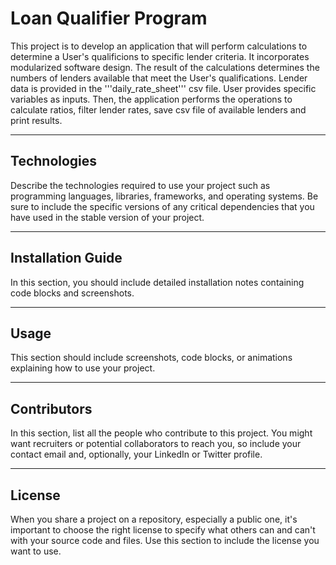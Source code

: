 # Loan Qualifier Program

This project is to develop an application that will perform calculations to determine a User's qualificions to specific lender criteria. It incorporates modularized software design. The result of the calculations determines the numbers of lenders available that meet the User's qualifications. Lender data is provided in the '''daily_rate_sheet''' csv file. User provides specific variables as inputs. Then, the application performs the operations to calculate ratios, filter lender rates, save csv file of available lenders and print results.

---

## Technologies

Describe the technologies required to use your project such as programming languages, libraries, frameworks, and operating systems. Be sure to include the specific versions of any critical dependencies that you have used in the stable version of your project.

---

## Installation Guide

In this section, you should include detailed installation notes containing code blocks and screenshots.

---

## Usage

This section should include screenshots, code blocks, or animations explaining how to use your project.

---

## Contributors

In this section, list all the people who contribute to this project. You might want recruiters or potential collaborators to reach you, so include your contact email and, optionally, your LinkedIn or Twitter profile.

---

## License

When you share a project on a repository, especially a public one, it's important to choose the right license to specify what others can and can't with your source code and files. Use this section to include the license you want to use.
